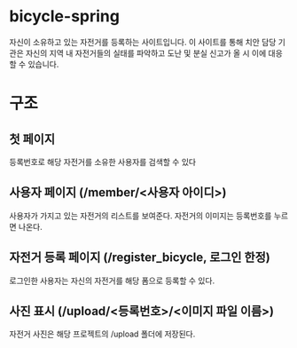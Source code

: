# bicycle-spring
자신이 소유하고 있는 자전거를 등록하는 사이트입니다. 이 사이트를 통해 치안 담당 기관은 자신의 지역 내 자전거들의 실태를 파악하고 도난 및 분실 신고가 올 시 이에 대응할 수 있습니다.

# 구조

## 첫 페이지
등록번호로 해당 자전거를 소유한 사용자를 검색할 수 있다

## 사용자 페이지 (/member/<사용자 아이디>)
사용자가 가지고 있는 자전거의 리스트를 보여준다. 자전거의 이미지는 등록번호를 누르면 나온다.

## 자전거 등록 페이지 (/register_bicycle, 로그인 한정)
로그인한 사용자는 자신의 자전거를 해당 폼으로 등록할 수 있다.

## 사진 표시 (/upload/<등록번호>/<이미지 파일 이름>)
자전거 사진은 해당 프로젝트의 /upload 폴더에 저장된다.